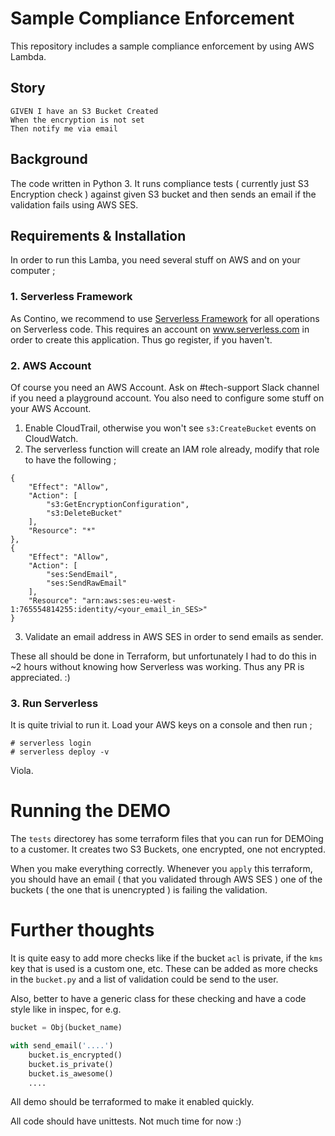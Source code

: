# Sample Compliance Enforcement

This repository includes a sample compliance enforcement by using AWS Lambda. 

## Story

```
GIVEN I have an S3 Bucket Created
When the encryption is not set
Then notify me via email
```

## Background

The code written in Python 3. It runs compliance tests ( currently just S3 Encryption check ) against given S3 bucket and then sends an email if the validation fails using AWS SES. 

## Requirements & Installation

In order to run this Lamba, you need several stuff on AWS and on your computer ;

### 1. Serverless Framework

As Contino, we recommend to use [Serverless Framework](https://www.serverless.com) for all operations on Serverless code. This requires an account on www.serverless.com in order to create this application. Thus go register, if you haven't.

### 2. AWS Account

Of course you need an AWS Account. Ask on #tech-support Slack channel if you need a playground account. You also need to configure some stuff on your AWS Account.

1. Enable CloudTrail, otherwise you won't see `s3:CreateBucket` events on CloudWatch.
2. The serverless function will create an IAM role already, modify that role to have the following ;

```
{
    "Effect": "Allow",
    "Action": [
        "s3:GetEncryptionConfiguration",
        "s3:DeleteBucket"
    ],
    "Resource": "*"
},
{
    "Effect": "Allow",
    "Action": [
        "ses:SendEmail",
        "ses:SendRawEmail"
    ],
    "Resource": "arn:aws:ses:eu-west-1:765554814255:identity/<your_email_in_SES>"
}
```
3. Validate an email address in AWS SES in order to send emails as sender.

These all should be done in Terraform, but unfortunately I had to do this in ~2 hours without knowing how Serverless was working. Thus any PR is appreciated. :)

### 3. Run Serverless

It is quite trivial to run it. Load your AWS keys on a console and then run ;

```
# serverless login
# serverless deploy -v
```

Viola.

# Running the DEMO

The `tests` directorey has some terraform files that you can run for DEMOing to a customer. It creates two S3 Buckets, one encrypted, one not encrypted.

When you make everything correctly. Whenever you `apply` this terraform, you should have an email ( that you validated through AWS SES ) one of the buckets ( the one that is unencrypted ) is failing the validation.

# Further thoughts

It is quite easy to add more checks like if the bucket `acl` is private, if the `kms` key that is used is a custom one, etc. These can be added as more checks in the `bucket.py` and a list of validation could be send to the user.

Also, better to have a generic class for these checking and have a code style like in inspec, for e.g.

```python
bucket = Obj(bucket_name)

with send_email('....')
    bucket.is_encrypted()
    bucket.is_private()
    bucket.is_awesome()
    ....
```

All demo should be terraformed to make it enabled quickly.

All code should have unittests. Not much time for now :)